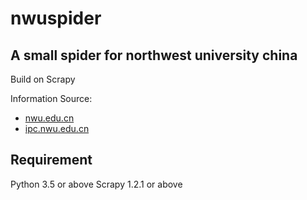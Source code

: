 # nwuspider

## A small spider for northwest university china

Build on Scrapy

Information Source:

* [nwu.edu.cn](http://www.nwu.edu.cn)
* [ipc.nwu.edu.cn](http://ipc.nwu.edu.cn)

## Requirement

Python 3.5 or above
Scrapy 1.2.1 or above
